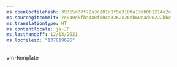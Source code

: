 ```yaml
---
ms.openlocfilehash: 39365d37f72a3c201d8f5e318fa13cb061214e2c
ms.sourcegitcommit: 7e040d6fba448f60ca3262126db60cad96222bbc
ms.translationtype: HT
ms.contentlocale: ja-JP
ms.lasthandoff: 12/13/2021
ms.locfileid: "137819626"
---
```

vm-template
